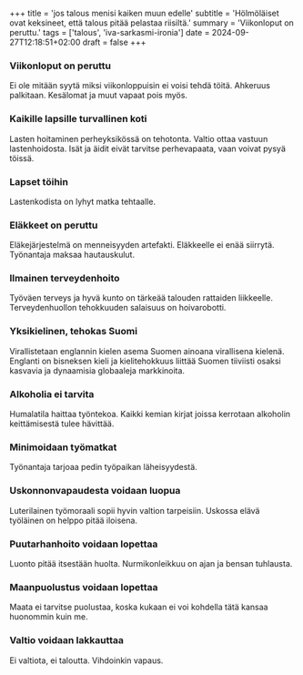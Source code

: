 +++
title = 'jos talous menisi kaiken muun edelle'
subtitle = 'Hölmöläiset ovat keksineet, että talous pitää pelastaa riisiltä.'
summary = 'Viikonloput on peruttu.'
tags = ['talous', 'iva-sarkasmi-ironia']
date = 2024-09-27T12:18:51+02:00
draft = false
+++

### Viikonloput on peruttu
Ei ole mitään syytä miksi viikonloppuisin ei voisi tehdä töitä. Ahkeruus palkitaan. Kesälomat ja muut vapaat pois myös.

### Kaikille lapsille turvallinen koti
Lasten hoitaminen perheyksikössä on tehotonta. Valtio ottaa vastuun lastenhoidosta. Isät ja äidit eivät tarvitse perhevapaata, vaan voivat pysyä töissä.

### Lapset töihin
Lastenkodista on lyhyt matka tehtaalle.

### Eläkkeet on peruttu
Eläkejärjestelmä on menneisyyden artefakti. Eläkkeelle ei enää siirrytä. Työnantaja maksaa hautauskulut.

### Ilmainen terveydenhoito
Työväen terveys ja hyvä kunto on tärkeää talouden rattaiden liikkeelle. Terveydenhuollon tehokkuuden salaisuus on hoivarobotti.

### Yksikielinen, tehokas Suomi
Virallistetaan englannin kielen asema Suomen ainoana virallisena kielenä. Englanti on bisneksen kieli ja kielitehokkuus liittää Suomen tiiviisti osaksi kasvavia ja dynaamisia globaaleja markkinoita.

### Alkoholia ei tarvita
Humalatila haittaa työntekoa. Kaikki kemian kirjat joissa kerrotaan alkoholin keittämisestä tulee hävittää.

### Minimoidaan työmatkat
Työnantaja tarjoaa pedin työpaikan läheisyydestä.

### Uskonnonvapaudesta voidaan luopua
Luterilainen työmoraali sopii hyvin valtion tarpeisiin. Uskossa elävä työläinen on helppo pitää iloisena.

### Puutarhanhoito voidaan lopettaa
Luonto pitää itsestään huolta. Nurmikonleikkuu on ajan ja bensan tuhlausta.

### Maanpuolustus voidaan lopettaa
Maata ei tarvitse puolustaa, koska kukaan ei voi kohdella tätä kansaa huonommin kuin me.

### Valtio voidaan lakkauttaa
Ei valtiota, ei taloutta. Vihdoinkin vapaus.